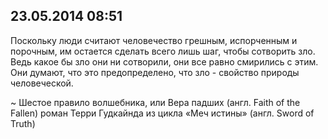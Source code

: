 ## 23.05.2014 08:51

Поскольку люди считают человечество грешным, испорченным и порочным, им остается сделать всего лишь
шаг, чтобы сотворить зло. Ведь какое бы зло они ни сотворили, они все равно смирились с этим. Они
думают, что это предопределено, что зло - свойство природы человеческой.

~ Шестое правило волшебника, или Вера падших (англ. Faith of the Fallen)
роман Терри Гудкайнда из цикла «Меч истины» (англ. Sword of Truth)
